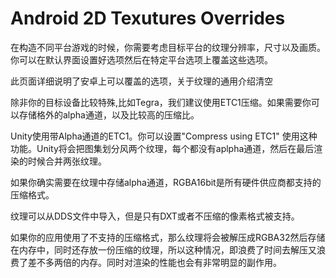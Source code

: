 # Android 2D Texutures Overrides
在构造不同平台游戏的时候，你需要考虑目标平台的纹理分辨率，尺寸以及画质。你可以在默认界面设置好选项然后在特定平台选项上覆盖这些选项。

此页面详细说明了安卓上可以覆盖的选项，关于纹理的通用介绍清空 []()

除非你的目标设备比较特殊,比如Tegra，我们建议使用ETC1压缩。如果需要你可以存储格外的alpha通道，以及比较高的压缩比。

Unity使用带Alpha通道的ETC1。你可以设置"Compress using ETC1" 使用这种功能。Unity将会把图集划分风两个纹理，每个都没有aplpha通道，然后在最后渲染的时候合并两张纹理。

如果你确实需要在纹理中存储alpha通道，RGBA16bit是所有硬件供应商都支持的压缩格式。

纹理可以从DDS文件中导入，但是只有DXT或者不压缩的像素格式被支持。

如果你的应用使用了不支持的压缩格式，那么纹理将会被解压成RGBA32然后存储在内存中，同时还存放一份压缩的纹理，所以这种情况，即浪费了时间去解压又浪费了差不多两倍的内存。同时对渲染的性能也会有非常明显的副作用。
